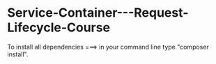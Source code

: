 ﻿# Service-Container---Request-Lifecycle-Course 
To install all dependencies ===> in your command line type "composer install".
